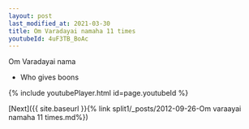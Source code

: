 ```yaml
---
layout: post
last_modified_at: 2021-03-30
title: Om Varadayai namaha 11 times
youtubeId: 4uF3TB_BoAc
---
```

 
 
Om Varadayai nama 
 
 -  Who gives boons 
 
  
 
  
 
 
 
 
 
 


{% include youtubePlayer.html id=page.youtubeId %}
 
[Next]({{ site.baseurl }}{% link  split1/_posts/2012-09-26-Om varaayai namaha 11 times.md%})
 
